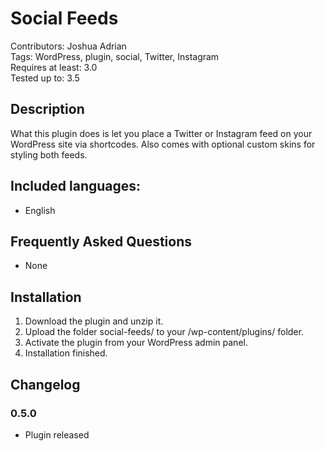 # Social Feeds

Contributors: Joshua Adrian  
Tags: WordPress, plugin, social, Twitter, Instagram  
Requires at least: 3.0  
Tested up to: 3.5  

## Description

What this plugin does is let you place a Twitter or Instagram feed on your WordPress site via shortcodes. Also comes with optional custom skins for styling both feeds.  

## Included languages:

* English

## Frequently Asked Questions

* None

## Installation

1. Download the plugin and unzip it.
2. Upload the folder social-feeds/ to your /wp-content/plugins/ folder.
3. Activate the plugin from your WordPress admin panel.
4. Installation finished.

## Changelog

### 0.5.0
* Plugin released